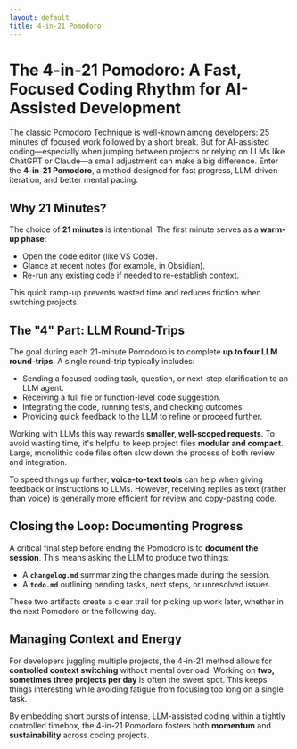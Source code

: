 ```yaml
---
layout: default
title: 4-in-21 Pomodoro
---
```


# The 4-in-21 Pomodoro: A Fast, Focused Coding Rhythm for AI-Assisted Development

The classic Pomodoro Technique is well-known among developers: 25 minutes of focused work followed by a short break. But for AI-assisted coding—especially when jumping between projects or relying on LLMs like ChatGPT or Claude—a small adjustment can make a big difference. Enter the **4-in-21 Pomodoro**, a method designed for fast progress, LLM-driven iteration, and better mental pacing.

## Why 21 Minutes?

The choice of **21 minutes** is intentional. The first minute serves as a **warm-up phase**:

- Open the code editor (like VS Code).
- Glance at recent notes (for example, in Obsidian).
- Re-run any existing code if needed to re-establish context.

This quick ramp-up prevents wasted time and reduces friction when switching projects.

## The "4" Part: LLM Round-Trips

The goal during each 21-minute Pomodoro is to complete **up to four LLM round-trips**. A single round-trip typically includes:

- Sending a focused coding task, question, or next-step clarification to an LLM agent.
- Receiving a full file or function-level code suggestion.
- Integrating the code, running tests, and checking outcomes.
- Providing quick feedback to the LLM to refine or proceed further.

Working with LLMs this way rewards **smaller, well-scoped requests**. To avoid wasting time, it's helpful to keep project files **modular and compact**. Large, monolithic code files often slow down the process of both review and integration.

To speed things up further, **voice-to-text tools** can help when giving feedback or instructions to LLMs. However, receiving replies as text (rather than voice) is generally more efficient for review and copy-pasting code.

## Closing the Loop: Documenting Progress

A critical final step before ending the Pomodoro is to **document the session**. This means asking the LLM to produce two things:

- A **`changelog.md`** summarizing the changes made during the session.
- A **`todo.md`** outlining pending tasks, next steps, or unresolved issues.

These two artifacts create a clear trail for picking up work later, whether in the next Pomodoro or the following day.

## Managing Context and Energy

For developers juggling multiple projects, the 4-in-21 method allows for **controlled context switching** without mental overload. Working on **two, sometimes three projects per day** is often the sweet spot. This keeps things interesting while avoiding fatigue from focusing too long on a single task.

By embedding short bursts of intense, LLM-assisted coding within a tightly controlled timebox, the 4-in-21 Pomodoro fosters both **momentum** and **sustainability** across coding projects.

